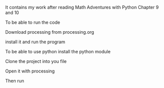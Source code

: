 It contains my work after reading Math Adventures with Python Chapter 9 and 10

To be able to run the code

Download processing from processing.org

install it and run the program

To be able to use python install the python module

Clone the project into you file

Open it with processing

Then run
